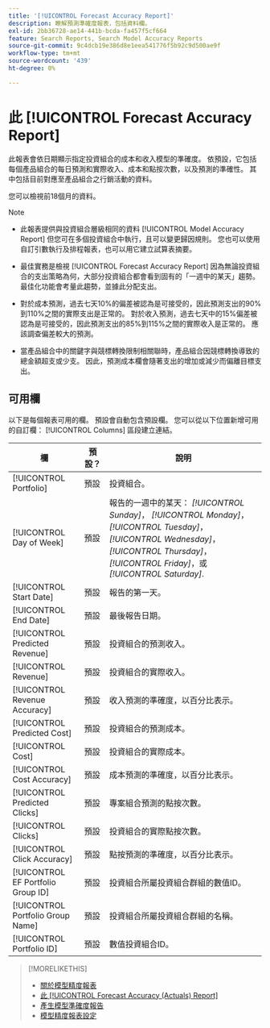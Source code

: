 ```yaml
---
title: '[!UICONTROL Forecast Accuracy Report]'
description: 瞭解預測準確度報表，包括資料欄。
exl-id: 2bb36728-ae14-441b-bcda-fa457f5cf664
feature: Search Reports, Search Model Accuracy Reports
source-git-commit: 9c4dcb19e386d8e1eea541776f5b92c9d500ae9f
workflow-type: tm+mt
source-wordcount: '439'
ht-degree: 0%

---
```


# 此 [!UICONTROL Forecast Accuracy Report]

此報表會依日期顯示指定投資組合的成本和收入模型的準確度。 依預設，它包括每個產品組合的每日預測和實際收入、成本和點按次數，以及預測的準確性。 其中包括目前對應至產品組合之行銷活動的資料。

您可以檢視前18個月的資料。

>[!NOTE]
>
>* 此報表提供與投資組合層級相同的資料 [!UICONTROL Model Accuracy Report] 但您可在多個投資組合中執行，且可以變更歸因規則。 您也可以使用自訂引數執行及排程報表，也可以用它建立試算表摘要。
>
>* 最佳實務是檢視 [!UICONTROL Forecast Accuracy Report] 因為無論投資組合的支出策略為何，大部分投資組合都會看到固有的「一週中的某天」趨勢。 最佳化功能會考量此趨勢，並據此分配支出。
>
>* 對於成本預測，過去七天10%的偏差被認為是可接受的，因此預測支出的90%到110%之間的實際支出是正常的。 對於收入預測，過去七天中的15%偏差被認為是可接受的，因此預測支出的85%到115%之間的實際收入是正常的。 應該調查偏差較大的預測。
>
>* 當產品組合中的關鍵字與競標轉換限制相關聯時，產品組合因競標轉換導致的總金額超支或少支。 因此，預測成本欄會隨著支出的增加或減少而偏離目標支出。

## 可用欄

以下是每個報表可用的欄。 預設會自動包含預設欄。 您可以從以下位置新增可用的自訂欄： [!UICONTROL Columns] 區段建立連結。

| 欄 | 預設？ | 說明 |
|----|----|----|
| [!UICONTROL Portfolio] | 預設 | 投資組合。 |
| [!UICONTROL Day of Week] | 預設 | 報告的一週中的某天： <i>[!UICONTROL Sunday]</i>， <i>[!UICONTROL Monday]</i>， <i>[!UICONTROL Tuesday]</i>， <i>[!UICONTROL Wednesday]</i>， <i>[!UICONTROL Thursday]</i>， <i>[!UICONTROL Friday]</i>，或 <i>[!UICONTROL Saturday]</i>. |
| [!UICONTROL Start Date] | 預設 | 報告的第一天。 |
| [!UICONTROL End Date] | 預設 | 最後報告日期。 |
| [!UICONTROL Predicted Revenue] | 預設 | 投資組合的預測收入。 |
| [!UICONTROL Revenue] | 預設 | 投資組合的實際收入。 |
| [!UICONTROL Revenue Accuracy] | 預設 | 收入預測的準確度，以百分比表示。 |
| [!UICONTROL Predicted Cost] | 預設 | 投資組合的預測成本。 |
| [!UICONTROL Cost] | 預設 | 投資組合的實際成本。 |
| [!UICONTROL Cost Accuracy] | 預設 | 成本預測的準確度，以百分比表示。 |
| [!UICONTROL Predicted Clicks] | 預設 | 專案組合預測的點按次數。 |
| [!UICONTROL Clicks] | 預設 | 投資組合的實際點按次數。 |
| [!UICONTROL Click Accuracy] | 預設 | 點按預測的準確度，以百分比表示。 |
| [!UICONTROL EF Portfolio Group ID] | 預設 | 投資組合所屬投資組合群組的數值ID。 |
| [!UICONTROL Portfolio Group Name] | 預設 | 投資組合所屬投資組合群組的名稱。 |
| [!UICONTROL Portfolio ID] | 預設 | 數值投資組合ID。 |

<table style="table-layout:auto">

>[!MORELIKETHIS]
>
>* [關於模型精度報表](/help/search-social-commerce/reports/management/model-accuracy/model-accuracy-report-about.md)
>* [此 [!UICONTROL Forecast Accuracy (Actuals) Report]](forecast-accuracy-actuals-report.md)
>* [產生模型準確度報告](model-accuracy-report-generate.md)
>* [模型精度報表設定](/help/search-social-commerce/reports/management/model-accuracy/model-accuracy-report-settings.md)
